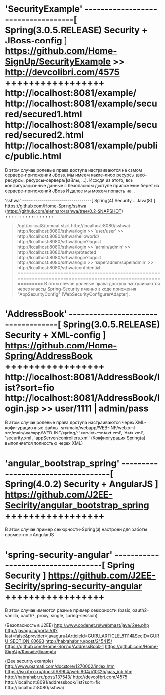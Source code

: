 
'SecurityExample'
-----------------------------------[ Spring(3.0.5.RELEASE) Security + JBoss-config ]
https://github.com/Home-SignUp/SecurityExample >> http://devcolibri.com/4575
+++++++++++++++++
http://localhost:8081/example/
http://localhost:8081/example/secured/secured1.html
http://localhost:8081/example/secured/secured2.html
http://localhost:8081/example/public/public.html
=============================================================================================================
В этом случае ролевые права доступа настраиваются на самом сервере-приложений JBoss.
Мы имеем какие-либо ресурсы (веб-ресурсы, ресурсы-сервера/файлы, ...).
Исходя из этого, все конфигурационные данные о безопасном доступе приложение берет из сервере-приложений JBoss И далее мы можем попасть на...


'sshwa'
-----------------------------------[ Spring(4) Security + Java(8) ]
https://github.com/Home-Spring/sshwa (https://github.com/elennaro/sshwa/tree/0.2-SNAPSHOT)
+++++++++++++++++
> /opt/tomcat8/tomcat start
http://localhost:8080/sshwa/
http://localhost:8080/sshwa/login >> 'user/user' >> http://localhost:8080/sshwa/helloworld/
http://localhost:8080/sshwa/login?logout
http://localhost:8080/sshwa/login >> 'admin/admin' >> http://localhost:8080/sshwa/protected
http://localhost:8080/sshwa/login?logout
http://localhost:8080/sshwa/login >> 'superadmin/superadmin' >> http://localhost:8080/sshwa/confidential
=============================================================================================================
В этом случае ролевые права доступа настраиваются через классы Spring-Security именно в коде приожения "AppSecurityConfig" (WebSecurityConfigurerAdapter).


'AddressBook'
-----------------------------------[ Spring(3.0.5.RELEASE) Security + XML-config ]
https://github.com/Home-Spring/AddressBook
+++++++++++++++++
http://localhost:8081/AddressBook/list?sort=fio
http://localhost:8081/AddressBook/login.jsp >> user/1111 | admin/pass
=============================================================================================================
В этом случае ролевые права доступа настраиваются через XML-кофигурационные файлы.
src/main/webapp/WEB-INF/web.xml
src/main/webapp/WEB-INF/spring/: 'servlet-context.xml', 'data.xml', 'security.xml', 'appServer/controllers.xml'
(Конфиогурация Spring(а) выполняется полностью черех XML)


'angular_bootstrap_spring'
-----------------------------------[ Spring(4.0.2) Security + AngularJS ]
https://github.com/J2EE-Secirity/angular_bootstrap_spring
+++++++++++++++++
=============================================================================================================
В этом случае пример секюрности-Spring(а) настроен для работы совместно с AngularJS


'spring-security-angular'
-----------------------------------[ Spring Security ]
https://github.com/J2EE-Secirity/spring-security-angular
+++++++++++++++++
=============================================================================================================
В этом случае имеются разные пример секюрности (basic, oauth2-vanilla, oauth2, proxy, single, spring-session)





(Безопасность в J2EE)
http://www.codenet.ru/webmast/java/j2ee.php
http://javagu.ru/portal/dt?last=false&provider=javaguru&ArticleId=GURU_ARTICLE_81114&SecID=GURU_SECTION_80693
http://habrahabr.ru/post/245415/
https://github.com/Home-Spring/AddressBook-1
https://github.com/Home-SignUp/SecurityExample


(j2ee security example)
http://www.pramati.com/docstore/1270002/index.htm
https://isu.ifmo.ru/docs/IAS904/web.904/b10325/jaas_inb.htm
http://habrahabr.ru/post/137543/
http://devcolibri.com/4575
http://localhost:8091/addressbook/list?sort=fio
http://localhost:8080/sshwa/


